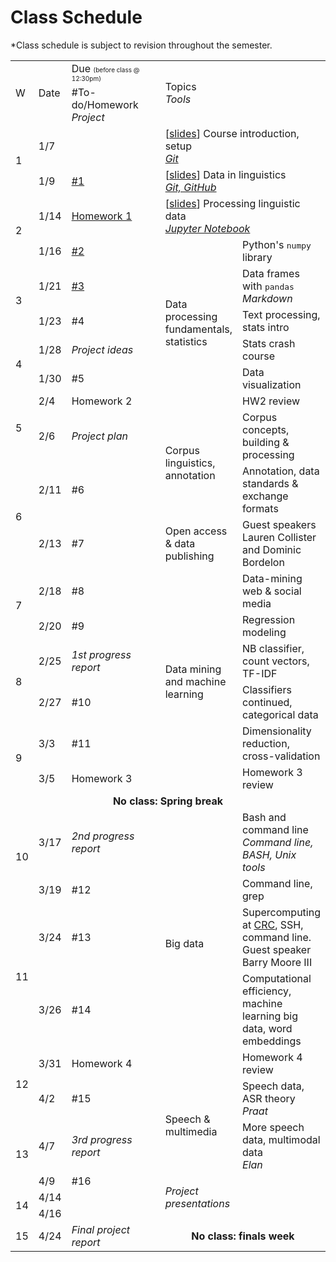 # Class Schedule

*Class schedule is subject to revision throughout the semester.

<table class="grey" style="table-layout: fixed;">

<colgroup>
<col style="width: 32px;"/>
<col style="width: 45px;"/>
<col style="width: 200px;"/>
<col style="width: 100px;"/>
<col />
</colgroup>

<tbody>
<tr>
<td class="greyout" rowspan="2">W</td>
<td class="greyout" rowspan="2">Date</td>
<td class="greyout">Due <font size="1">(before class @ 12:30pm)</font></td>
<td class="greyout" rowspan="2" colspan="2">Topics <div class="right"><i>Tools</i></div></td>
</tr>

<tr>
<td class="greyout">#To-do/Homework <div class="right"><i>Project</i></div></td>
</tr>

<!-- <tr><td colspan="5" class="blank"></td></tr> -->

<tr>
<td rowspan="2">1</td>
<td>1/7</td>
<td></td>
<td colspan="2"> [<a href="Slides/lecture1.pdf">slides</a>] Course introduction, setup
<div class="right"><i><a href="resources.md#git">Git</a></i></div>
</td>
</tr>

<tr>
<td>1/9</td>
<td><a href="todo.md#todo1">#1</a></td>
<td colspan="2"> [<a href="Slides/lecture2.pdf">slides</a>] Data in linguistics
<div class="right"><i><a href="resources.md#git">Git, GitHub</a></i></div>
</td>
</tr>

<tr>
<td rowspan="2">2</td>
<td>1/14</td>
<td><a href="Homeworks/hw1.md">Homework 1</a></td>
<td colspan="2"> [<a href="Slides/lecture3.pdf">slides</a>] Processing linguistic data
<div class="right"><i><a href="resources.md#jupyter">Jupyter Notebook</a></i></div>
</td>
</tr>

<tr>
<td>1/16</td>
<td><a href="todo.md#todo2">#2</a></td>
<td rowspan="6">Data processing fundamentals, statistics</td>
<td>Python's <tt>numpy</tt> library</td>
</tr>

<tr>
<td rowspan="2">3</td>
<td>1/21</td>
<td><a href="todo.md#todo3">#3</a></td>
<!-- -->
<td>Data frames with <tt>pandas</tt>
<div class="right"><i>Markdown</i></div>
</td>
</tr>

<tr>
<td>1/23</td>
<td>#4</td>
<!-- -->
<td>Text processing, stats intro
</td>
</tr>

<tr>
<td rowspan="2">4</td>
<td>1/28</td>
<td><div class="right"><i>Project ideas</i></div></td>
<!-- -->
<td>Stats crash course</td>
</tr>

<tr>
<td>1/30</td>
<td>#5</td>
<!-- -->
<td>Data visualization
</td>
</tr>

<tr>
<td rowspan="2">5</td>
<td>2/4</td>
<td>Homework 2</td>
<!-- -->
<td>HW2 review</td>
</tr>

<tr>
<td>2/6</td>
<td><div class="right"><i>Project plan</i></div></td>
<td rowspan="2">Corpus linguistics, annotation</td>
<td>Corpus concepts, building &amp; processing</td>
</tr>

<tr>
<td rowspan="2">6</td>
<td>2/11</td>
<td>#6</td>
<!-- -->
<td>Annotation, data standards &amp; exchange formats</td>
</tr>

<tr>
<td>2/13</td>
<td>#7</td>
<td>Open access &amp; data publishing</td>
<td>Guest speakers Lauren Collister and Dominic Bordelon</td>
</tr>

<tr>
<td rowspan="2">7</td>
<td>2/18</td>
<td>#8</td>
<td rowspan="6">Data mining and machine learning</td>
<td>Data-mining web &amp; social media</td>
</tr>


<tr>
<td>2/20</td>
<td>#9</td>
<!-- -->
<td>Regression modeling
</tr>


<tr>
<td rowspan="2">8</td>
<td>2/25</td>
<td><div class="right"><i>1st progress report</i></div></td>
<!-- -->
<td>NB classifier, count vectors, TF-IDF</td>
</tr>

<tr>
<td>2/27</td>
<td>#10</td>
<!-- -->
<td>Classifiers continued, categorical data</td>
</tr>

<tr>
<td rowspan="2">9</td>
<td>3/3</td>
<td>#11</td>
<!-- -->
<td>Dimensionality reduction, cross-validation</td>
</tr>

<tr>
<td>3/5</td>
<td>Homework 3</td>
<!-- -->
<td>Homework 3 review</td>
</tr>

<tr>
<td colspan="5" class="greyout" align="center"><b>No class: Spring break</b></td>
</tr>

<tr>
<td rowspan="2">10</td>
<td>3/17</td>
<td><div class="right"><i>2nd progress report</i></div></td>
<td rowspan="5">Big data</td>
<td>Bash and command line <div class="right"><i>Command line, BASH, Unix tools</i></div></td>
 </tr>

<tr>
<td>3/19</td>
<td>#12</td>
<!-- -->
<td>Command line, grep</td>
</tr>

<tr>
<td rowspan="2">11</td>
<td>3/24</td>
<td>#13</td>
<!-- -->
<td>Supercomputing at <a href="https://crc.pitt.edu/">CRC</a>, SSH, command line. Guest speaker Barry Moore III</td>
</tr>

<tr>
<td>3/26</td>
<td>#14</td>
<!-- -->
<td>Computational efficiency, machine learning big data, word embeddings</td>
</tr>

<tr>
<td rowspan="2">12</td>
<td>3/31</td>
<td>Homework 4</td>
<!-- -->
<td>Homework 4 review</td>
</tr>

<tr>
<td>4/2</td>
<td>#15</td>
<td rowspan="2">Speech &amp; multimedia</td><td>Speech data, ASR theory <div class="right"><i>Praat</i></div></td>
</tr>

<tr>
<td rowspan="2">13</td>
<td>4/7</td>
<td><div class="right"><i>3rd progress report</i></div></td>
<td>More speech data, multimodal data
<div class="right"><i>Elan</i></div></td>
</tr>

<tr>
<td>4/9</td>
<td>#16</td>
<td rowspan="3"><i>Project presentations</i></td>
<td></td>
</tr>

<tr>
<td rowspan="2">14</td>
<td>4/14</td>
<td></td>
<!-- -->
<td></td>
</tr>

<tr>
<td>4/16</td>
<td></td>
<!-- -->
<td></td>
</tr>


<tr>
<td>15</td>
<td>4/24</td>
<td><div class="right"><i>Final project report</i></div></td>
<td class="greyout" align="center" colspan="2"><b>No class: finals week</b></td>
</tr>

</tbody>
</table>
